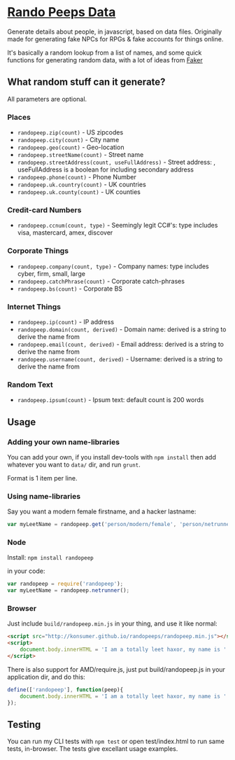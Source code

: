 # [Rando Peeps Data](http://konsumer.github.io/randopeeps/)

Generate details about people, in javascript, based on data files. Originally made for generating fake NPCs for RPGs & fake accounts for things online.

It's basically a random lookup from a list of names, and some quick functions for generating random data, with a lot of ideas from [Faker](https://github.com/Marak/Faker.js)

## What random stuff can it generate?

All parameters are optional.

### Places

* `randopeep.zip(count)` - US zipcodes
* `randopeep.city(count)` - City name
* `randopeep.geo(count)` - Geo-location
* `randopeep.streetName(count)` - Street name
* `randopeep.streetAddress(count, useFullAddress)` - Street address: , useFullAddress is a boolean for including secondary address
* `randopeep.phone(count)` - Phone Number
* `randopeep.uk.country(count)` - UK countries
* `randopeep.uk.county(count)` - UK counties


### Credit-card Numbers

* `randopeep.ccnum(count, type)` - Seemingly legit CC#'s: type includes visa, mastercard, amex, discover


### Corporate Things

* `randopeep.company(count, type)` - Company names: type includes cyber, firm, small, large
* `randopeep.catchPhrase(count)` - Corporate catch-phrases
* `randopeep.bs(count)` - Corporate BS


### Internet Things

* `randopeep.ip(count)` - IP address
* `randopeep.domain(count, derived)` - Domain name: derived is a string to derive the name from
* `randopeep.email(count, derived)` - Email address: derived is a string to derive the name from
* `randopeep.username(count, derived)` - Username: derived is a string to derive the name from


### Random Text

* `randopeep.ipsum(count)` - Ipsum text: default count is 200 words


## Usage

### Adding your own name-libraries

You can add your own, if you install dev-tools with `npm install` then add whatever you want to `data/` dir, and run `grunt`.

Format is 1 item per line.

### Using name-libraries

Say you want a modern female firstname, and a hacker lastname:

```javascript
var myLeetName = randopeep.get('person/modern/female', 'person/netrunner');
```


### Node

Install: `npm install randopeep`

in your code:

```javascript
var randopeep = require('randopeep');
var myLeetName = randopeep.netrunner();
```

### Browser

Just include `build/randopeep.min.js` in your thing, and use it like normal:

```html
<script src="http://konsumer.github.io/randopeeps/randopeep.min.js"></script>
<script>
	document.body.innerHTML = 'I am a totally leet haxor, my name is ' + randopeep.netrunner();
</script>
```

There is also support for AMD/require.js, just put build/randopeep.js in your application dir, and do this:

```javascript
define(['randopeep'], function(peep){
	document.body.innerHTML = 'I am a totally leet haxor, my name is ' + peep.netrunner();
});
```

## Testing

You can run my CLI tests with `npm test` or open test/index.html to run same tests, in-browser.  The tests give excellant usage examples.
